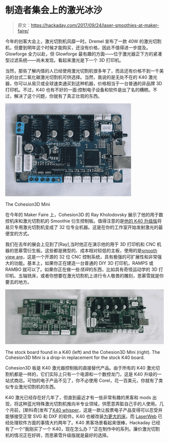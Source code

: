 # 制造者集会上的激光冰沙

> 原文：<https://hackaday.com/2017/09/24/laser-smoothies-at-maker-faire/>

今年的创客大会上，激光切割机风靡一时。Dremel 宣布了一款 40W 的激光切割机，但要到明年这个时候才能购买，还没有价格，因此不值得进一步提及。Glowforge 全力以赴，但 Glowforge 最有趣的方面——位于激光器正下方的紧凑型过滤系统——尚未发现。看起来激光是下一个 3D 打印机。

当然，那些了解内情的人已经使用激光切割机很多年了，而且还有价格不到一千美元的台式二氧化碳激光切割机可供选择。当然，我说的是无处不在的 K40 激光器，你可以从易贝或全球速卖通买到这种机器，价格相当于一台普通的非品牌 3D 打印机。不过，K40 也有不好的一面:控制电子设备和软件是出了名的糟糕。不过，解决了这个问题，你就有了真正壮观的东西。

[![](img/518135dadd2dc96bcc51994a2d9525cf.png)](https://hackaday.com/wp-content/uploads/2017/09/coh3d.jpg)

The Cohesion3D Mini

在今年的 Maker Faire 上，Cohesion3D 的 Ray Kholodovsky 展示了他的用于数控机床和激光切割机的 Smoothie 衍生控制板。值得注意的是[他的 K40 升级版](http://cohesion3d.com/cohesion3d-mini-laser-upgrade-bundle/)将易贝专用激光切割机变成了 32 位专业机器。这是在你的工作室开始发射激光的最便宜的方式。

我们在去年的展会上见到了[Ray],当时他正在演示他的用于 3D 打印机和 CNC 机器的思慕雪衍生板。这些都是微型的、成本相对较低的主板，使用的是[smooth view are](http://smoothieware.org/)，这是一个开源的 32 位 CNC 控制系统，具有极强的可扩展性和非常强大的功能。基本上，如果你正在建造一台普通的 DIY 3D 打印机，RAMPS 或 RAMBO 就可以了。如果你正在做一些*怪异*的东西，比如具有奇怪运动学的 3D 打印机、五轴铣床，或者你想要在激光切割机上进行令人敬畏的雕刻，思慕雪就是你要去的地方。

[![](img/dabb45dee32b81f212a8250c04239a20.png)](https://hackaday.com/wp-content/uploads/2017/09/boardseedd.jpg)

The stock board found in a K40 (left) and the Cohesion3D Mini (right). The Cohesion3D Mini is a drop-in replacement for the stock K40 board.

Cohesion3D 板是 K40 激光器控制板的直接替代产品。由于所有的 K40 激光切割机都是一样的，它们实际上只有一个电源和一个数控龙门，这是 K40 升级的一站式商店。可怕的电子产品不见了，你不必使用 Corel，花一百美元，你就有了类似专业激光切割机的东西。

K40 激光已经存在好几年了，但直到最近才有一些非常有趣的黑客和 mods 出现，将这种蓝光特殊激光切割机推向半专业领域，供愿意弄脏自己手的人使用。几个月前，[斯科奇]发布了[K40 whisper](https://hackaday.com/2017/07/19/take-control-of-your-cheap-laser-cutter/)，这是一款让股票电子产品变得可以忍受并能够接受正常 SVG 和 DXF 的软件。K40 也被改装[为更大的床](https://hackaday.com/2017/04/24/laser-surgery-expanding-the-bed-of-a-cheap-chinese-laser-cutter/)，而 [LaserWeb](https://hackaday.com/2016/07/17/open-source-laser-cutter-software-gets-major-update-new-features/) 已经处理软件方面的事情大约两年了。K40 黑客场景看起来很棒，Hackaday 已经有了一个“我刚买了一个 K40，现在怎么办？”正在制作中的系列。廉价激光切割机的情况正在好转，而思慕雪升级版就是最好的选择。